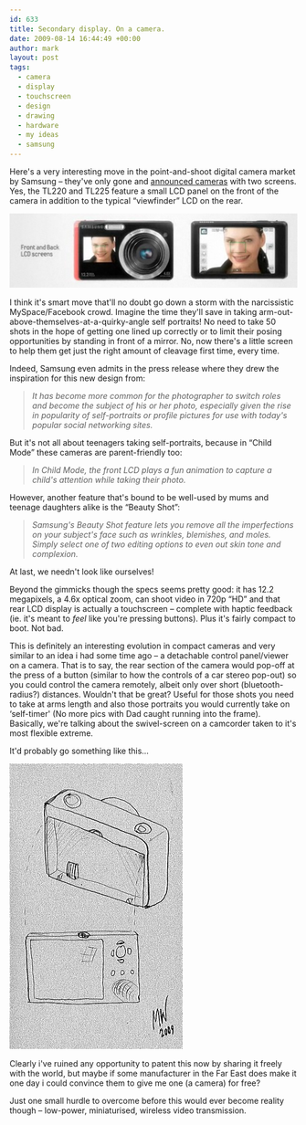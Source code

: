 ```yaml
---
id: 633
title: Secondary display. On a camera.
date: 2009-08-14 16:44:49 +00:00
author: mark
layout: post
tags:
  - camera
  - display
  - touchscreen
  - design
  - drawing
  - hardware
  - my ideas
  - samsung
---
```

Here's a very interesting move in the point-and-shoot digital camera market by Samsung &#8211; they've only gone and [announced cameras](http://www.engadget.com/2009/08/13/video-samsungs-tl220-and-tl225-cameras-add-a-lcd-in-front-to-h/) with two screens. Yes, the TL220 and TL225 feature a small LCD panel on the front of the camera in addition to the typical &#8220;viewfinder&#8221; LCD on the rear.

![front and back screens](/images/fromwp/2009/08/frandbk.jpg)

I think it's smart move that'll no doubt go down a storm with the narcissistic MySpace/Facebook crowd. Imagine the time they'll save in taking arm-out-above-themselves-at-a-quirky-angle self portraits! No need to take 50 shots in the hope of getting one lined up correctly or to limit their posing opportunities by standing in front of a mirror. No, now there's a little screen to help them get just the right amount of cleavage first time, every time.

Indeed, Samsung even admits in the press release where they drew the inspiration for this new design from:

> _It has become more common for the photographer to switch roles and become the subject of his or her photo, especially given the rise in popularity of self-portraits or profile pictures for use with today's popular social networking sites._

But it's not all about teenagers taking self-portraits, because in &#8220;Child Mode&#8221; these cameras are parent-friendly too:

> _In Child Mode, the front LCD plays a fun animation to capture a child's attention while taking their photo._

However, another feature that's bound to be well-used by mums and teenage daughters alike is the &#8220;Beauty Shot&#8221;:

> _Samsung's Beauty Shot feature lets you remove all the imperfections on your subject's face such as wrinkles, blemishes, and moles. Simply select one of two editing options to even out skin tone and complexion._

At last, we needn't look like ourselves!

Beyond the gimmicks though the specs seems pretty good: it has 12.2 megapixels, a 4.6x optical zoom, can shoot video in 720p &#8220;HD&#8221; and that rear LCD display is actually a touchscreen &#8211; complete with haptic feedback (ie. it's meant to _feel_ like you're pressing buttons). Plus it's fairly compact to boot. Not bad.

This is definitely an interesting evolution in compact cameras and very similar to an idea i had some time ago &#8211; a detachable control panel/viewer on a camera. That is to say, the rear section of the camera would pop-off at the press of a button (similar to how the controls of a car stereo pop-out) so you could control the camera remotely, albeit only over short (bluetooth-radius?) distances. Wouldn't that be great? Useful for those shots you need to take at arms length and also those portraits you would currently take on &#8216;self-timer' (No more pics with Dad caught running into the frame). Basically, we're talking about the swivel-screen on a camcorder taken to it's most flexible extreme.

It'd probably go something like this&#8230;

![a shit depiction of my camera concept](/images/fromwp/2009/08/mycamera.jpg)

Clearly i've ruined any opportunity to patent this now by sharing it freely with the world, but maybe if some manufacturer in the Far East does make it one day i could convince them to give me one (a camera) for free?

Just one small hurdle to overcome before this would ever become reality though &#8211; low-power, miniaturised, wireless video transmission.
